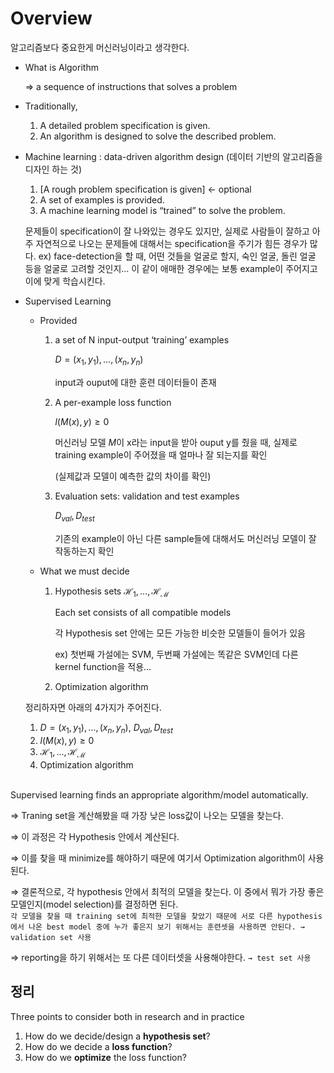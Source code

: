 # Overview

알고리즘보다 중요한게 머신러닝이라고 생각한다. 

- What is Algorithm

  ⇒ a sequence of instructions that solves a problem

- Traditionally,

  1. A detailed problem specification is given. 
  2. An algorithm is designed to solve the described problem.

- Machine learning : data-driven algorithm design (데이터 기반의 알고리즘을 디자인 하는 것)

  1. [A rough problem specification is given] ← optional
  2. A set of examples is provided.
  3. A machine learning model is “trained” to solve the problem.

  문제들이 specification이 잘 나와있는 경우도 있지만, 실제로 사람들이 잘하고 아주 자연적으로 나오는 문제들에 대해서는 specification을 주기가 힘든 경우가 많다. ex) face-detection을 할 때, 어떤 것들을 얼굴로 할지, 숙인 얼굴, 돌린 얼굴 등을 얼굴로 고려할 것인지… 이 같이 애매한 경우에는 보통 example이 주어지고 이에 맞게 학습시킨다.



- Supervised Learning

  - Provided

    1. a set of N input-output ‘training’ examples

       $D = {(x_1, y_1), … , (x_n, y_n)}$ 

       input과 ouput에 대한 훈련 데이터들이 존재

    2. A per-example loss function

       $l(M(x), y) \geq 0$ 

       머신러닝 모델 $M$이 x라는 input을 받아 ouput y를 줬을 때, 실제로 training example이 주어졌을 때 얼마나 잘 되는지를 확인

       (실제값과 모델이 예측한 값의 차이를 확인)

    3. Evaluation sets: validation and test examples

       $D_{val}, D_{test}$  

       기존의 example이 아닌 다른 sample들에 대해서도 머신러닝 모델이 잘 작동하는지 확인
  
  - What we must decide

    1. Hypothesis sets $\mathcal {H_1, ..., H_M}$ 

       Each set consists of all compatible models

       각 Hypothesis set 안에는 모든 가능한 비슷한 모델들이 들어가 있음

       ex) 첫번째 가설에는 SVM, 두번째 가설에는 똑같은 SVM인데 다른 kernel function을 적용…

    2. Optimization algorithm


  정리하자면 아래의 4가지가 주어진다.
  
  1. $D = {(x_1, y_1), … , (x_n, y_n)}$, $D_{val}, D_{test}$ 
  2. $l(M(x), y) \geq 0$ 
  3. $\mathcal {H_1, ..., H_M}$ 
  4. Optimization algorithm

<br>
  Supervised learning finds an appropriate algorithm/model automatically.

  ⇒ Traning set을 계산해봤을 때 가장 낮은 loss값이 나오는 모델을 찾는다.

  ⇒ 이 과정은 각 Hypothesis 안에서 계산된다.

  ⇒ 이를 찾을 때 minimize를 해야하기 때문에 여기서 Optimization algorithm이 사용된다.

  ⇒ 결론적으로, 각 hypothesis 안에서 최적의 모델을 찾는다. 이 중에서 뭐가 가장 좋은 모델인지(model selection)를 결정하면 된다. <br>`각 모델을 찾을 때 training set에 최적한 모델을 찾았기 때문에 서로 다른 hypothesis에서 나온 best model 중에 누가 좋은지 보기 위해서는 훈련셋을 사용하면 안된다. → validation set 사용`

  ⇒ reporting을 하기 위해서는 또 다른 데이터셋을 사용해야한다. `→ test set 사용`<br>


## 정리
Three points to consider both in research and in practice
  1. How do we decide/design a **hypothesis set**?
  2. How do we decide a **loss function**?
  3. How do we **optimize** the loss function?
